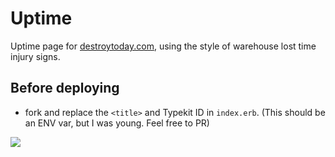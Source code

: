 # Uptime

Uptime page for [destroytoday.com](http://destroytoday.com), using the style of warehouse lost time injury signs.

## Before deploying

- fork and replace the `<title>` and Typekit ID in `index.erb`. (This should be an ENV var, but I was young. Feel free to PR)

[![](http://dstry.it/WMKp/image.png)](http://uptime.destroytoday.com)
